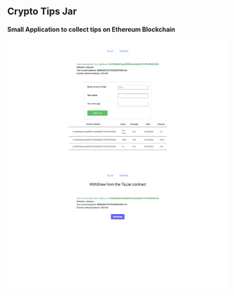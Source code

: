 ## Crypto Tips Jar

#### Small Application to collect tips on Ethereum Blockchain

![Main Screen](images/main.png)
![Withdraw Screen](images/withdraw.png)
